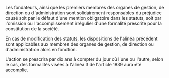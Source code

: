 Les fondateurs, ainsi que les premiers membres des organes de gestion, de direction ou d'administration sont solidairement responsables du préjudice causé soit par le défaut d'une mention obligatoire dans les statuts, soit par l'omission ou l'accomplissement irrégulier d'une formalité prescrite pour la constitution de la société.

En cas de modification des statuts, les dispositions de l'alinéa précédent sont applicables aux membres des organes de gestion, de direction ou d'administration alors en fonction.

L'action se prescrira par dix ans à compter du jour où l'une ou l'autre, selon le cas, des formalités visées à l'alinéa 3 de l'article 1839 aura été accomplie.
